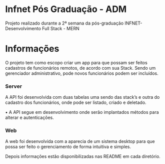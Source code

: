 # Infnet Pós Graduação - ADM
 Projeto realizado durante a 2ª semana da pós-graduação INFNET-Desenvolvimento Full Stack - MERN

# Informações
O projeto tem como escopo criar um app para que possam ser feitos cadastros de funcionários remotos, de acordo com sua Stack. Sendo um gerenciador administrativo, pode novos funcionários podem ser incluídos.

### Server
A API foi desenvolvida com duas tabelas uma sendo das stack’s e outra do cadastro dos funcionários, onde pode ser listado, criado e deletado.

•	A API segue em desenvolvimento onde serão implantados métodos para alterar e autenticações.


### Web
A web foi desenvolvida com a aparecia de um sistema desktop para que possa ser feito o gerenciamento de forma intuitiva e simples.

Depois informações estão disponibilizadas nas README em cada diretório.

